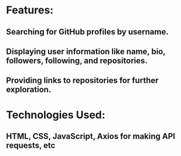 # Features:
## Searching for GitHub profiles by username.
## Displaying user information like name, bio, followers, following, and repositories.
## Providing links to repositories for further exploration.

# Technologies Used:
## HTML, CSS, JavaScript, Axios for making API requests, etc
